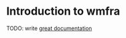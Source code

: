 # Introduction to wmfra

TODO: write [great documentation](http://jacobian.org/writing/what-to-write/)
